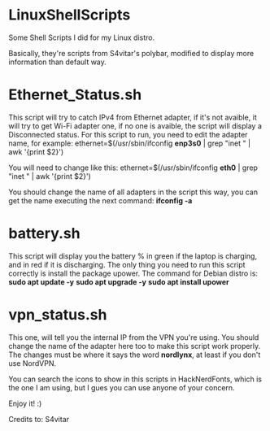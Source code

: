 # LinuxShellScripts
Some Shell Scripts I did for my Linux distro.


Basically, they're scripts from S4vitar's polybar, modified to display more information than default way.

# Ethernet_Status.sh
This script will try to catch IPv4 from Ethernet adapter, if it's not avaible, it will try to get Wi-Fi adapter one, if no one is avaible, the script will display a Disconnected status.
For this script to run, you need to edit the adapter name, for example:
ethernet=$(/usr/sbin/ifconfig **enp3s0** | grep "inet " | awk '{print $2}')

You will need to change like this:
ethernet=$(/usr/sbin/ifconfig **eth0** | grep "inet " | awk '{print $2}')

You should change the name of all adapters in the script this way, you can get the name executing the next command: **ifconfig -a**

# battery.sh
This script will display you the battery % in green if the laptop is charging, and in red if it is discharging.
The only thing you need to run this script correctly is install the package upower.
The command for Debian distro is:
**sudo apt update -y**
**sudo apt upgrade -y**
**sudo apt install upower**

# vpn_status.sh
This one, will tell you the internal IP from the VPN you're using. You should change the name of the adapter here too to make this script work properly.
The changes must be where it says the word **nordlynx**, at least if you don't use NordVPN.

You can search the icons to show in this scripts in HackNerdFonts, which is the one I am using, but I gues you can use anyone of your concern.

Enjoy it! :)


Credits to:
S4vitar
